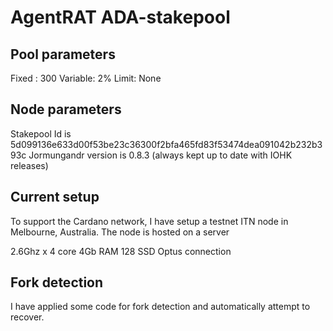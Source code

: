 # AgentRAT ADA-stakepool

## Pool parameters
Fixed : 300
Variable: 2%
Limit: None

## Node parameters
Stakepool Id is 5d099136e633d00f53be23c36300f2bfa465fd83f53474dea091042b232b393c
Jormungandr version is 0.8.3 (always kept up to date with IOHK releases)

## Current setup
To support the Cardano network, I have setup a testnet ITN node in Melbourne, Australia. The node is hosted on a server

2.6Ghz x 4 core
4Gb RAM 
128 SSD
Optus connection

## Fork detection
I have applied some code for fork detection and automatically attempt to recover.
